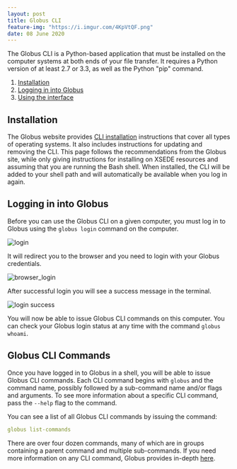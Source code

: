 ```yaml
---
layout: post
title: Globus CLI
feature-img: "https://i.imgur.com/4KpVtQF.png"
date: 08 June 2020
---
```


The Globus CLI is a Python-based application that must be installed on the computer systems at both ends of your file transfer. It requires a Python version of at least 2.7 or 3.3, as well as the Python "pip" command.

1. [Installation](#install)
2. [Logging in into Globus](#login)
3. [Using the interface](#interface)

<a name="install"></a>
## Installation
The Globus website provides [CLI installation](https://docs.globus.org/cli/installation/) instructions that cover all types of operating systems. It also includes instructions for updating and removing the CLI. This page follows the recommendations from the Globus site, while only giving instructions for installing on XSEDE resources and assuming that you are running the Bash shell. When installed, the CLI will be added to your shell path and will automatically be available when you log in again. <br>

<a name="login"></a>
## Logging in into Globus
Before you can use the Globus CLI on a given computer, you must log in to Globus using the `globus login` command on the computer.

![login](https://i.imgur.com/Q4WVRH8.png)

It will redirect you to the browser and you need to login with your Globus credentials.

![browser_login](https://i.imgur.com/r3BdBfJ.png)

After successful login you will see a success message in the terminal.

![login success](https://i.imgur.com/3PzyoP4.png)

You will now be able to issue Globus CLI commands on this computer. You can check your Globus login status at any time with the command `globus whoami`.

<a name="interface"></a>
## Globus CLI Commands
Once you have logged in to Globus in a shell, you will be able to issue Globus CLI commands. Each CLI command begins with `globus` and the command name, possibly followed by a sub-command name and/or flags and arguments. To see more information about a specific CLI command, pass the `--help` flag to the command.

You can see a list of all Globus CLI commands by issuing the command:

```yml
globus list-commands
```
There are over four dozen commands, many of which are in groups containing a parent command and multiple sub-commands.
If you need more information on any CLI command, Globus provides in-depth [here](https://docs.globus.org/cli/reference/).
